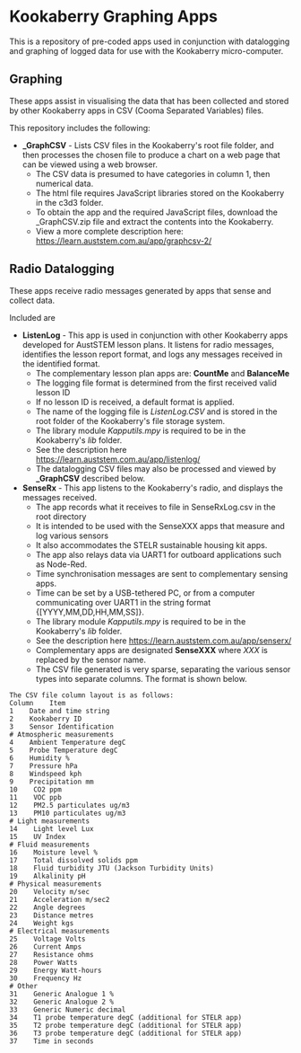 # Kookaberry Graphing Apps
This is a repository of pre-coded apps used in conjunction with datalogging and graphing of logged data for use with the Kookaberry micro-computer.

## Graphing
These apps assist in visualising the data that has been collected and stored by other Kookaberry apps in CSV (Cooma Separated Variables) files.

This repository includes the following:
- **_GraphCSV** - Lists CSV files in the Kookaberry's root file folder, and then processes the chosen file to produce a chart on a web page that can be viewed using a web browser.
  - The CSV data is presumed to have categories in column 1, then numerical data.
  - The html file requires JavaScript libraries stored on the Kookaberry in the c3d3 folder. 
  - To obtain the app and the required JavaScript files, download the _GraphCSV.zip file and extract the contents into the Kookaberry.
  - View a more complete description here: https://learn.auststem.com.au/app/graphcsv-2/

## Radio Datalogging
These apps receive radio messages generated by apps that sense and collect data.

Included are
- **ListenLog** - This app is used in conjunction with other Kookaberry apps developed for AustSTEM lesson plans.  It listens for radio messages, identifies the lesson report format, and logs any messages received in the identified format.
  - The complementary lesson plan apps are: **CountMe** and **BalanceMe**
  - The logging file format is determined from the first received valid lesson ID
  - If no lesson ID is received, a default format is applied.
  - The name of the logging file is *ListenLog.CSV* and is stored in the root folder of the Kookaberry's file storage system.
  - The library module *Kapputils.mpy* is required to be in the Kookaberry's *lib* folder.
  - See the description here https://learn.auststem.com.au/app/listenlog/
  - The datalogging CSV files may also be processed and viewed by **_GraphCSV** described below.
- **SenseRx** - This app listens to the Kookaberry's radio, and displays the messages received.
  - The app records what it receives to file in SenseRxLog.csv in the root directory
  - It is intended to be used with the SenseXXX apps that measure and log various sensors
  - It also accommodates the STELR sustainable housing kit apps.
  - The app also relays data via UART1 for outboard applications such as Node-Red.
  - Time synchronisation messages are sent to complementary sensing apps.
  - Time can be set by a USB-tethered PC, or from a computer communicating over UART1 in the string format {[YYYY,MM,DD,HH,MM,SS]}.
  - The library module *Kapputils.mpy* is required to be in the Kookaberry's *lib* folder.
  - See the description here https://learn.auststem.com.au/app/senserx/
  - Complementary apps are designated **SenseXXX** where *XXX* is replaced by the sensor name.
  - The CSV file generated is very sparse, separating the various sensor types into separate columns.  The format is shown below.
```
The CSV file column layout is as follows:
Column    Item
1    Date and time string
2    Kookaberry ID
3    Sensor Identification
# Atmospheric measurements
4    Ambient Temperature degC
5    Probe Temperature degC
6    Humidity %
7    Pressure hPa
8    Windspeed kph
9    Precipitation mm
10    CO2 ppm
11    VOC ppb
12    PM2.5 particulates ug/m3
13    PM10 particulates ug/m3
# Light measurements
14    Light level Lux
15    UV Index
# Fluid measurements
16    Moisture level %
17    Total dissolved solids ppm
18    Fluid turbidity JTU (Jackson Turbidity Units)
19    Alkalinity pH
# Physical measurements
20    Velocity m/sec
21    Acceleration m/sec2
22    Angle degrees
23    Distance metres
24    Weight kgs
# Electrical measurements
25    Voltage Volts
26    Current Amps
27    Resistance ohms
28    Power Watts
29    Energy Watt-hours
30    Frequency Hz
# Other
31    Generic Analogue 1 %
32    Generic Analogue 2 %
33    Generic Numeric decimal
34    T1 probe temperature degC (additional for STELR app)
35    T2 probe temperature degC (additional for STELR app)
36    T3 probe temperature degC (additional for STELR app)
37    Time in seconds
```

